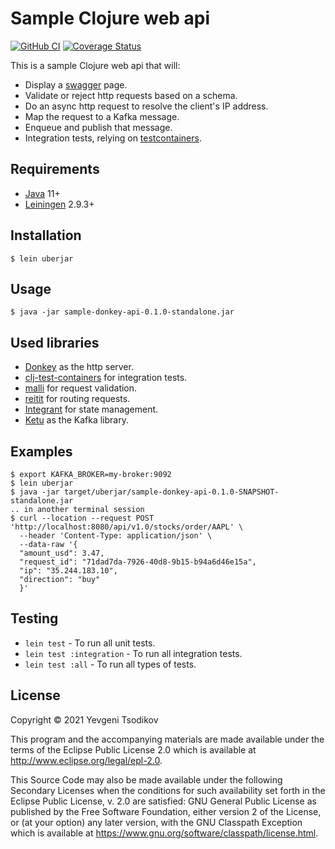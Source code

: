 # Sample Clojure web api

[![GitHub CI](https://github.com/evg-tso/sample-donkey-api/actions/workflows/push_ci.yml/badge.svg)](https://github.com/evg-tso/sample-donkey-api/actions/workflows/push_ci.yml)
[![Coverage Status](https://coveralls.io/repos/github/evg-tso/sample-donkey-api/badge.svg?branch=master)](https://coveralls.io/github/evg-tso/sample-donkey-api?branch=master)

This is a sample Clojure web api that will:
- Display a [swagger](https://swagger.io/) page.
- Validate or reject http requests based on a schema.
- Do an async http request to resolve the client's IP address.
- Map the request to a Kafka message.
- Enqueue and publish that message.
- Integration tests, relying on [testcontainers](https://www.testcontainers.org).


## Requirements
- [Java](https://www.oracle.com/java/technologies/javase/jdk11-archive-downloads.html)
  11+
- [Leiningen](https://leiningen.org/) 2.9.3+

## Installation

    $ lein uberjar

## Usage

    $ java -jar sample-donkey-api-0.1.0-standalone.jar

## Used libraries
- [Donkey](https://github.com/appsflyer/donkey) as the http server.
- [clj-test-containers](https://github.com/javahippie/clj-test-containers) for integration tests.
- [malli](https://github.com/metosin/malli) for request validation.
- [reitit](https://github.com/metosin/reitit) for routing requests.
- [Integrant](https://github.com/weavejester/integrant) for state management.
- [Ketu](https://github.com/appsflyer/ketu) as the Kafka library.

## Examples

    $ export KAFKA_BROKER=my-broker:9092
    $ lein uberjar
    $ java -jar target/uberjar/sample-donkey-api-0.1.0-SNAPSHOT-standalone.jar
    .. in another terminal session
    $ curl --location --request POST 'http://localhost:8080/api/v1.0/stocks/order/AAPL' \
      --header 'Content-Type: application/json' \
      --data-raw '{
      "amount_usd": 3.47,
      "request_id": "71dad7da-7926-40d8-9b15-b94a6d46e15a",
      "ip": "35.244.183.10",
      "direction": "buy"
      }'


## Testing

- `lein test` - To run all unit tests.
- `lein test :integration` - To run all integration tests.
- `lein test :all` - To run all types of tests.

## License

Copyright © 2021 Yevgeni Tsodikov

This program and the accompanying materials are made available under the
terms of the Eclipse Public License 2.0 which is available at
http://www.eclipse.org/legal/epl-2.0.

This Source Code may also be made available under the following Secondary
Licenses when the conditions for such availability set forth in the Eclipse
Public License, v. 2.0 are satisfied: GNU General Public License as published by
the Free Software Foundation, either version 2 of the License, or (at your
option) any later version, with the GNU Classpath Exception which is available
at https://www.gnu.org/software/classpath/license.html.
